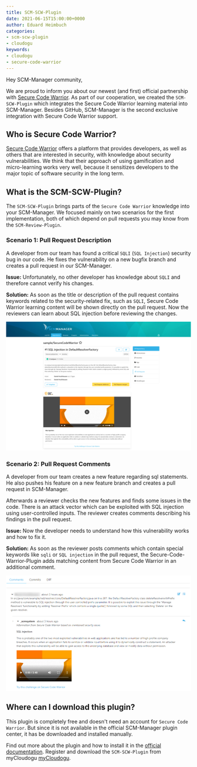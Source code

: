 ```yaml
---
title: SCM-SCW-Plugin
date: 2021-06-15T15:00:00+0000
author: Eduard Heimbuch
categories:
- scm-scw-plugin
- cloudogu
keywords:
- cloudogu
- secure-code-warrior
---
```


Hey SCM-Manager community,

We are proud to inform you about our newest (and first) official partnership with [Secure Code Warrior](https://www.securecodewarrior.com/).
As part of our cooperation, we created the `SCM-SCW-Plugin` which integrates the Secure Code Warrior learning material into SCM-Manager.
Besides GitHub, SCM-Manager is the second exclusive integration with Secure Code Warrior support.

## Who is Secure Code Warrior?
[Secure Code Warrior](https://www.securecodewarrior.com/) offers a platform that provides developers, 
as well as others that are interested in security, with knowledge about security vulnerabilities. 
We think that their approach of using gamification and micro-learning works very well, because it sensitizes developers to the major topic of software security in the long term.

## What is the SCM-SCW-Plugin?
The `SCM-SCW-Plugin` brings parts of the `Secure Code Warrior` knowledge into your SCM-Manager. 
We focused mainly on two scenarios for the first implementation, 
both of which depend on pull requests you may know from the `SCM-Review-Plugin`.

### Scenario 1: Pull Request Description

A developer from our team has found a critical `SQLI` (`SQL Injection`) security bug in our code.
He fixes the vulnerability on a new bugfix branch and creates a pull request in our SCM-Manager. 

**Issue:**
Unfortunately, no other developer has knowledge about `SQLI` and therefore cannot verify his changes.

**Solution:**
As soon as the title or description of the pull request contains keywords related to the security-related fix, such as `SQLI`, 
Secure Code Warrior learning content will be shown directly on the pull request.
Now the reviewers can learn about SQL injection before reviewing the changes.

![Pull Request Description](assets/SCW-PR-Description.jpg)

### Scenario 2: Pull Request Comments
A developer from our team creates a new feature regarding sql statements. 
He also pushes his feature on a new feature branch and creates a pull request in SCM-Manager.

Afterwards a reviewer checks the new features and finds some issues in the code. 
There is an attack vector which can be exploited with SQL injection using user-controlled inputs.
The reviewer creates comments describing his findings in the pull request.

**Issue:**
Now the developer needs to understand how this vulnerability works and how to fix it.

**Solution:**
As soon as the reviewer posts comments which contain special keywords like `sqli` or `SQL injection` in the pull request,
the Secure-Code-Warrior-Plugin adds matching content from Secure Code Warrior in an additional comment. 

![Pull Request Description](assets/SCW-PR-Comment.png)

## Where can I download this plugin?

This plugin is completely free and doesn't need an account for `Secure Code Warrior`.
But since it is not available in the official SCM-Manager plugin center, it has be downloaded and installed manually.

Find out more about the plugin and how to install it in the [official documentation](https://forum.cloudogu.com/topic/101).
Register and download the `SCM-SCW-Plugin` from myCloudogu [myCloudogu](https://files.cloudogu.com/file/scm-manager/plugins/secure-code-warrior/latest).
